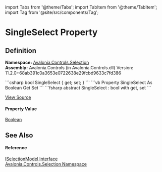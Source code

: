 import Tabs from '@theme/Tabs'; 
import TabItem from '@theme/TabItem'; 
import Tag from '@site/src/components/Tag'; 

# SingleSelect Property




## Definition
**Namespace:** <a href="N_Avalonia_Controls_Selection">Avalonia.Controls.Selection</a>  
**Assembly:** Avalonia.Controls (in Avalonia.Controls.dll) Version: 11.2.0+68ab391c0a3653e0722638e29fcbd9633c7fd386

<Tabs groupId="api-code-preview">
<TabItem value="csharp" label="C#">
```csharp
bool SingleSelect { get; set; }
```
</TabItem>
<TabItem value="vb" label="VB">
```vb
Property SingleSelect As Boolean
	Get
	Set
```
</TabItem>
<TabItem value="fsharp" label="F#">
```fsharp
abstract SingleSelect : bool with get, set
```
</TabItem>
</Tabs>



<a href="https://github.com/AvaloniaUI/Avalonia/tree/master/srcAvalonia.Controls/Selection/ISelectionModel.cs" title="View the source code">View Source</a>



#### Property Value
<a href="https://learn.microsoft.com/dotnet/api/system.boolean" target="_blank" rel="noopener noreferrer">Boolean</a>

## See Also


#### Reference
<a href="T_Avalonia_Controls_Selection_ISelectionModel">ISelectionModel Interface</a>  
<a href="N_Avalonia_Controls_Selection">Avalonia.Controls.Selection Namespace</a>  
